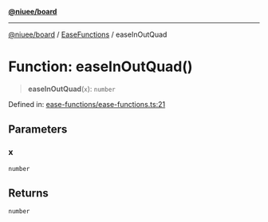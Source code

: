 [**@niuee/board**](../../../README.md)

***

[@niuee/board](../../../globals.md) / [EaseFunctions](../README.md) / easeInOutQuad

# Function: easeInOutQuad()

> **easeInOutQuad**(`x`): `number`

Defined in: [ease-functions/ease-functions.ts:21](https://github.com/niuee/board/blob/a0a1179721d4f4b943b6a9bc156753ac9737e502/src/ease-functions/ease-functions.ts#L21)

## Parameters

### x

`number`

## Returns

`number`
